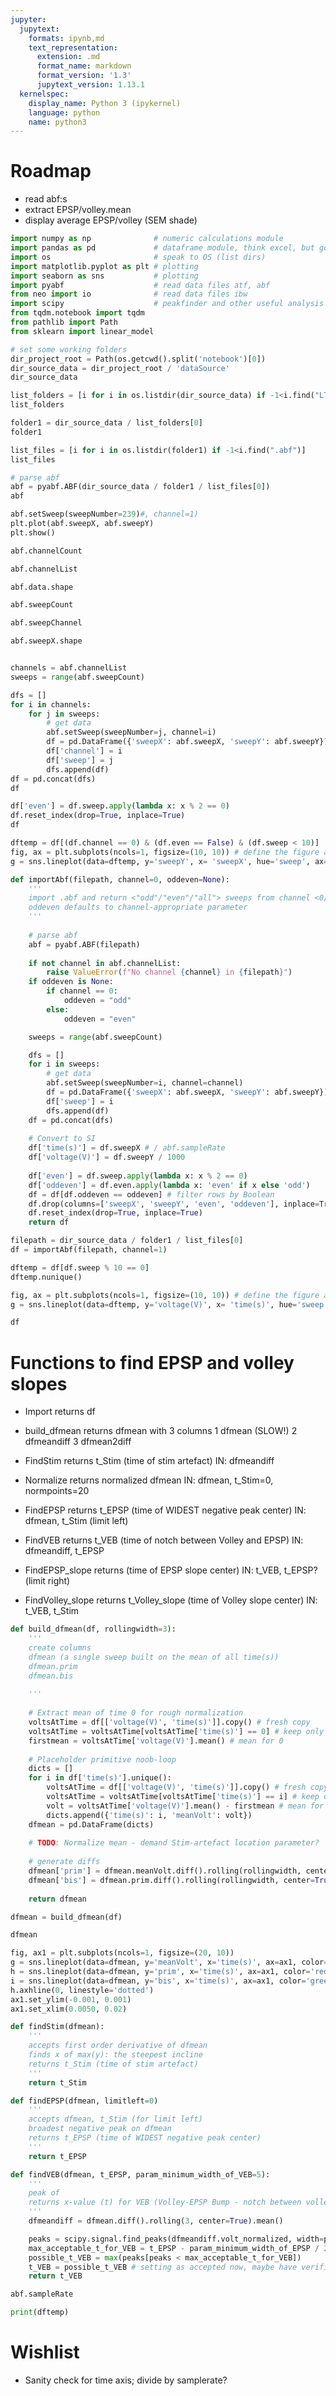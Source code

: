 ```yaml
---
jupyter:
  jupytext:
    formats: ipynb,md
    text_representation:
      extension: .md
      format_name: markdown
      format_version: '1.3'
      jupytext_version: 1.13.1
  kernelspec:
    display_name: Python 3 (ipykernel)
    language: python
    name: python3
---
```


# Roadmap
* read abf:s
* extract EPSP/volley.mean
* display average EPSP/volley (SEM shade)





```python
import numpy as np              # numeric calculations module
import pandas as pd             # dataframe module, think excel, but good
import os                       # speak to OS (list dirs)
import matplotlib.pyplot as plt # plotting
import seaborn as sns           # plotting
import pyabf                    # read data files atf, abf
from neo import io              # read data files ibw
import scipy                    # peakfinder and other useful analysis tools
from tqdm.notebook import tqdm
from pathlib import Path
from sklearn import linear_model
```

```python
# set some working folders
dir_project_root = Path(os.getcwd().split('notebook')[0])
dir_source_data = dir_project_root / 'dataSource'
dir_source_data
```

```python
list_folders = [i for i in os.listdir(dir_source_data) if -1<i.find("LTP_")]
list_folders
```

```python
folder1 = dir_source_data / list_folders[0]
folder1
```

```python
list_files = [i for i in os.listdir(folder1) if -1<i.find(".abf")]
list_files
```

```python
# parse abf
abf = pyabf.ABF(dir_source_data / folder1 / list_files[0])
abf
```

```python
abf.setSweep(sweepNumber=239)#, channel=1)
plt.plot(abf.sweepX, abf.sweepY)
plt.show()
```

```python
abf.channelCount
```

```python
abf.channelList
```

```python
abf.data.shape
```

```python
abf.sweepCount
```

```python
abf.sweepChannel
```

```python
abf.sweepX.shape
```

```python

```

```python
channels = abf.channelList
sweeps = range(abf.sweepCount)

dfs = []
for i in channels:
    for j in sweeps:
        # get data
        abf.setSweep(sweepNumber=j, channel=i)
        df = pd.DataFrame({'sweepX': abf.sweepX, 'sweepY': abf.sweepY})
        df['channel'] = i
        df['sweep'] = j
        dfs.append(df)
df = pd.concat(dfs)
df
```

```python
df['even'] = df.sweep.apply(lambda x: x % 2 == 0)
df.reset_index(drop=True, inplace=True)
df
```

```python
dftemp = df[(df.channel == 0) & (df.even == False) & (df.sweep < 10)]
fig, ax = plt.subplots(ncols=1, figsize=(10, 10)) # define the figure and axis we plot in
g = sns.lineplot(data=dftemp, y='sweepY', x= 'sweepX', hue='sweep', ax=ax) # create the plot in that axis
```

```python
def importAbf(filepath, channel=0, oddeven=None):
    '''
    import .abf and return <"odd"/"even"/"all"> sweeps from channel <0/1>
    oddeven defaults to channel-appropriate parameter
    '''
    
    # parse abf
    abf = pyabf.ABF(filepath)
    
    if not channel in abf.channelList:
        raise ValueError(f"No channel {channel} in {filepath}")
    if oddeven is None:
        if channel == 0:
            oddeven = "odd"
        else:
            oddeven = "even"

    sweeps = range(abf.sweepCount)

    dfs = []
    for i in sweeps:
        # get data
        abf.setSweep(sweepNumber=i, channel=channel)
        df = pd.DataFrame({'sweepX': abf.sweepX, 'sweepY': abf.sweepY})
        df['sweep'] = i
        dfs.append(df)
    df = pd.concat(dfs)
    
    # Convert to SI
    df['time(s)'] = df.sweepX # / abf.sampleRate
    df['voltage(V)'] = df.sweepY / 1000
    
    df['even'] = df.sweep.apply(lambda x: x % 2 == 0)
    df['oddeven'] = df.even.apply(lambda x: 'even' if x else 'odd')
    df = df[df.oddeven == oddeven] # filter rows by Boolean
    df.drop(columns=['sweepX', 'sweepY', 'even', 'oddeven'], inplace=True)
    df.reset_index(drop=True, inplace=True)    
    return df
```

```python
filepath = dir_source_data / folder1 / list_files[0]
df = importAbf(filepath, channel=1)
```

```python
dftemp = df[df.sweep % 10 == 0]
dftemp.nunique()
```

```python
fig, ax = plt.subplots(ncols=1, figsize=(10, 10)) # define the figure and axis we plot in
g = sns.lineplot(data=dftemp, y='voltage(V)', x= 'time(s)', hue='sweep', ax=ax) # create the plot in that axis
```

```python
df
```

# Functions to find EPSP and volley slopes
* Import returns df

* build_dfmean returns dfmean with 3 columns
    1 dfmean (SLOW!)
    2 dfmeandiff
    3 dfmean2diff

* FindStim returns t_Stim (time of stim artefact)
    IN: dfmeandiff
* Normalize returns normalized dfmean
    IN: dfmean, t_Stim=0, normpoints=20
* FindEPSP returns t_EPSP (time of WIDEST negative peak center)
    IN: dfmean, t_Stim (limit left)
* FindVEB returns t_VEB (time of notch between Volley and EPSP)
    IN: dfmeandiff, t_EPSP
* FindEPSP_slope returns (time of EPSP slope center)
    IN: t_VEB, t_EPSP? (limit right)
* FindVolley_slope returns t_Volley_slope (time of Volley slope center)
    IN: t_VEB, t_Stim

```python
def build_dfmean(df, rollingwidth=3):
    '''
    create columns
    dfmean (a single sweep built on the mean of all time(s))
    dfmean.prim
    dfmean.bis    
    
    '''
   
    # Extract mean of time 0 for rough normalization
    voltsAtTime = df[['voltage(V)', 'time(s)']].copy() # fresh copy
    voltsAtTime = voltsAtTime[voltsAtTime['time(s)'] == 0] # keep only 0
    firstmean = voltsAtTime['voltage(V)'].mean() # mean for 0
    
    # Placeholder primitive noob-loop
    dicts = []
    for i in df['time(s)'].unique():
        voltsAtTime = df[['voltage(V)', 'time(s)']].copy() # fresh copy
        voltsAtTime = voltsAtTime[voltsAtTime['time(s)'] == i] # keep only relevant time
        volt = voltsAtTime['voltage(V)'].mean() - firstmean # mean for that time
        dicts.append({'time(s)': i, 'meanVolt': volt})
    dfmean = pd.DataFrame(dicts)
    
    # TODO: Normalize mean - demand Stim-artefact location parameter?
        
    # generate diffs
    dfmean['prim'] = dfmean.meanVolt.diff().rolling(rollingwidth, center=True).mean() * 5
    dfmean['bis'] = dfmean.prim.diff().rolling(rollingwidth, center=True).mean() *5
    
    return dfmean
```

```python
dfmean = build_dfmean(df)
```

```python
dfmean
```

```python
fig, ax1 = plt.subplots(ncols=1, figsize=(20, 10))
g = sns.lineplot(data=dfmean, y='meanVolt', x='time(s)', ax=ax1, color='black')
h = sns.lineplot(data=dfmean, y='prim', x='time(s)', ax=ax1, color='red')
i = sns.lineplot(data=dfmean, y='bis', x='time(s)', ax=ax1, color='green')
h.axhline(0, linestyle='dotted')
ax1.set_ylim(-0.001, 0.001)
ax1.set_xlim(0.0050, 0.02)
```

```python
def findStim(dfmean):
    '''
    accepts first order derivative of dfmean
    finds x of max(y): the steepest incline
    returns t_Stim (time of stim artefact)
    '''
    return t_Stim
```

```python
def findEPSP(dfmean, limitleft=0)
    '''
    accepts dfmean, t_Stim (for limit left)
    broadest negative peak on dfmean
    returns t_EPSP (time of WIDEST negative peak center)
    '''
    return t_EPSP
```

```python
def findVEB(dfmean, t_EPSP, param_minimum_width_of_VEB=5):
    '''
    peak of 
    returns x-value (t) for VEB (Volley-EPSP Bump - notch between volley and EPSP)
    '''
    dfmeandiff = dfmean.diff().rolling(3, center=True).mean()

    peaks = scipy.signal.find_peaks(dfmeandiff.volt_normalized, width=param_minimum_width_of_VEB)[0]
    max_acceptable_t_for_VEB = t_EPSP - param_minimum_width_of_EPSP / 2
    possible_t_VEB = max(peaks[peaks < max_acceptable_t_for_VEB])
    t_VEB = possible_t_VEB # setting as accepted now, maybe have verification function later
    return t_VEB
```

```python
abf.sampleRate
```

```python
print(dftemp)
```

# Wishlist
* Sanity check for time axis; divide by samplerate?

